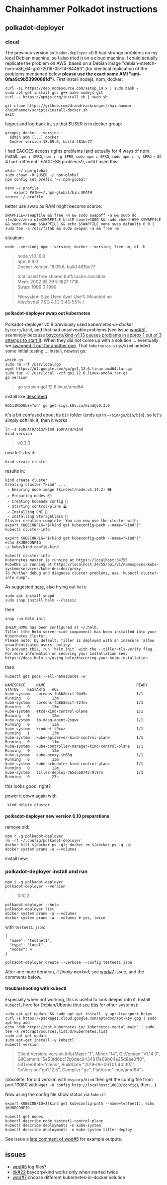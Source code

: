 # Chainhammer Polkadot instructions

## polkadot-deployer
### cloud
The previous version `polkadot-deployer` v0.9 had strange problems on my local Debian machine, so I also tried it on a cloud machine. I could actually replicate the problem on AWS, based on a Debian image "debian-stretch-hvm-x86_64-gp2-2019-05-14-84483" (for identical replication of the problems mentioned below **please use the exact same AMI "ami-0faa9c9b5399088fd"**). First install nodejs, npm, docker:

```
curl -sL https://deb.nodesource.com/setup_10.x | sudo bash -
sudo apt-get install gcc g++ make nodejs git
curl -L https://npmjs.org/install.sh | sudo sh

git clone https://github.com/drandreaskrueger/chainhammer
chainhammer/scripts/install-docker.sh 
exit
```
logout and log back in, so that $USER is in docker group:
```
groups; docker --version
  admin adm [...] docker
  Docker version 18.09.6, build 481bc77
```

I had EACCES access rights problems (and actually for 4 ways of npm install: `npm i $PRG`, `npm i -g $PRG`, `sudo npm i $PRG`, `sudo npm i -g $PRG` = all 4 had -different- EACCESS problems!), until I used this:
```
mkdir ~/.npm-global
sudo chown -R $USER ~/.npm-global
npm config set prefix '~/.npm-global'

nano ~/.profile
    export PATH=~/.npm-global/bin:$PATH
source ~/.profile
```

better use swap as RAM might become scarce:
```
SWAPFILE=/swapfile && free -m && sudo swapoff -a && sudo dd if=/dev/zero of=$SWAPFILE bs=1M count=1000 && sudo chmod 600 $SWAPFILE && sudo mkswap $SWAPFILE && echo $SWAPFILE none swap defaults 0 0 | sudo tee -a /etc/fstab && sudo swapon -a && free -m
```

situation:
```
node --version; npm --version; docker --version; free -m; df -h
```
> node v10.16.0  
> npm 6.9.0  
> Docker version 18.09.6, build 481bc77  

>   total        used        free      shared  buff/cache   available  
> Mem:           2002          95          79           5        1827        1718  
> Swap:          1999           0        1999  
>  
> Filesystem      Size  Used Avail Use% Mounted on  
> /dev/xvda1      7.9G  4.1G  3.4G  55% /  


#### polkadot-deployer swap out kubernetes
Polkadot-deployer v0.9 previously used  *kubernetes-in-docker* `byscorp/kind`, and that had unsolveable problems (see issue [wpd#5](https://github.com/w3f/polkadot-deployer/issues/5)), seemingly because [bsycorp/kind-v1.13 causes problems in approx 1 out of 3 attemps to start it](https://github.com/bsycorp/kind/issues/22). When they did not come up with a solution ... eventually we [swapped it out for another one](https://github.com/w3f/polkadot-deployer/issues/7). That `kubernetes-sigs/kind` needed some initial testing ... install, newest go:
```
which go
sudo rm -rf /usr/local/go
wget https://dl.google.com/go/go1.12.6.linux-amd64.tar.gz
sudo tar -C /usr/local -xzf go1.12.6.linux-amd64.tar.gz 
go version
```
> go version go1.12.6 linux/amd64  

install like [described](https://github.com/kubernetes-sigs/kind#installation-and-usage)
```
GO111MODULE="on" go get sigs.k8s.io/kind@v0.3.0
```
it's a bit confused about its `bin` folder (ends up in `~/bin/go/bin/bin`), so let's simply softlink it, then it works

    ln -s $GOPATH/bin/kind $GOPATH/kind
    kind version

> v0.3.0  

now let's try it:

    kind create cluster

results in:

```
kind create cluster
Creating cluster "kind" ...
 ✓ Ensuring node image (kindest/node:v1.14.2) 🖼 
 ✓ Preparing nodes 📦 
 ✓ Creating kubeadm config 📜 
 ✓ Starting control-plane 🕹️ 
 ✓ Installing CNI 🔌 
 ✓ Installing StorageClass 💾 
Cluster creation complete. You can now use the cluster with:
export KUBECONFIG="$(kind get kubeconfig-path --name="kind")"
kubectl cluster-info
```
```
export KUBECONFIG="$(kind get kubeconfig-path --name="kind")"
echo $KUBECONFIG 
~/.kube/kind-config-kind

kubectl cluster-info
Kubernetes master is running at https://localhost:34755
KubeDNS is running at https://localhost:34755/api/v1/namespaces/kube-system/services/kube-dns:dns/proxy
To further debug and diagnose cluster problems, use 'kubectl cluster-info dump'.
```

As suggested [here](https://github.com/w3f/polkadot-deployer/issues/7#issuecomment-501762050), also trying out `helm`:

    sudo apt install snapd
    sudo snap install helm --classic

then
```
snap run helm init

$HELM_HOME has been configured at ~/.helm.
Tiller (the Helm server-side component) has been installed into your Kubernetes Cluster.
Please note: by default, Tiller is deployed with an insecure 'allow unauthenticated users' policy.
To prevent this, run `helm init` with the --tiller-tls-verify flag.
For more information on securing your installation see: https://docs.helm.sh/using_helm/#securing-your-helm-installation
```
then
```
kubectl get pods --all-namespaces -w

NAMESPACE     NAME                                         READY   STATUS    RESTARTS   AGE
kube-system   coredns-fb8b8dccf-94d5c                      1/1     Running   0          13m
kube-system   coredns-fb8b8dccf-f24nv                      1/1     Running   0          13m
kube-system   etcd-kind-control-plane                      1/1     Running   0          12m
kube-system   ip-masq-agent-2sqwx                          1/1     Running   0          13m
kube-system   kindnet-t9xxz                                1/1     Running   1          13m
kube-system   kube-apiserver-kind-control-plane            1/1     Running   0          11m
kube-system   kube-controller-manager-kind-control-plane   1/1     Running   0          12m
kube-system   kube-proxy-jn66q                             1/1     Running   0          13m
kube-system   kube-scheduler-kind-control-plane            1/1     Running   0          12m
kube-system   tiller-deploy-765dcb8745-9l97m               1/1     Running   0          27s
```
this looks good, right?

power it down again with

     kind delete cluster

#### polkadot-deployer new version 0.10 preparations

remove old:
```
npm r -g polkadot-deployer
rm -rf ~/.config/polkadot-deployer
docker kill $(docker ps -q); docker rm $(docker ps -q -a)
docker system prune -a --volumes
```

install new:

### polkadot-deployer install and run
```
npm i -g polkadot-deployer
polkadot-deployer --version
```
> 0.10.2  


```
polkadot-deployer --help
polkadot-deployer list
docker system prune -a --volumes
docker system prune -a --volumes # yes, twice
```
with `testnet1.json`:
```
{
  "name": "testnet1",
  "type": "local",
  "nodes": 4
}
```
```
polkadot-deployer create --verbose --config testnet1.json
```

After one more iteration, *it finally worked*, see [wpd#7](https://github.com/w3f/polkadot-deployer/issues/7#issuecomment-502222660) issue, and the comments below.


#### troubleshooting with kubectl
Especially when not working, this is useful to look deeper into it. Install `kubectl`, here for Debian/Ubuntu (but [see this](https://kubernetes.io/docs/tasks/tools/install-kubectl/) for other systems):
```
sudo apt-get update && sudo apt-get install -y apt-transport-https
curl -s https://packages.cloud.google.com/apt/doc/apt-key.gpg | sudo apt-key add -
echo "deb https://apt.kubernetes.io/ kubernetes-xenial main" | sudo tee -a /etc/apt/sources.list.d/kubernetes.list
sudo apt-get update
sudo apt-get install -y kubectl
kubectl version
```
> Client Version: version.Info{Major:"1", Minor:"14", GitVersion:"v1.14.3", GitCommit:"5e53fd6bc17c0dec8434817e69b04a25d8ae0ff0", GitTreeState:"clean", BuildDate:"2019-06-06T01:44:30Z", GoVersion:"go1.12.5", Compiler:"gc", Platform:"linux/amd64"}

(obsolete: for old version with `bsycorp/kind` then get the config file from port 10080 with `wget -O config http://localhost:10080/config`), then ...)

Now using the config file show status via `kubectl`
```
export KUBECONFIG=$(kind get kubeconfig-path --name=testnet1); echo $KUBECONFIG

kubectl get nodes
kubectl describe node testnet1-control-plane   
kubectl describe deployments -n kube-system
kubectl describe deployments -n kube-system tiller-deploy
```

See issue a [late comment of wpd#5](https://github.com/w3f/polkadot-deployer/issues/5#issuecomment-502769328) for example outputs.

## issues
* [wpd#5](https://github.com/w3f/polkadot-deployer/issues/5) log files?
* [bk#22](https://github.com/bsycorp/kind/issues/22) bsycorp/kind works only when started twice
* [wpd#7](https://github.com/w3f/polkadot-deployer/issues/7) choose different kubernetes-in-docker solution
